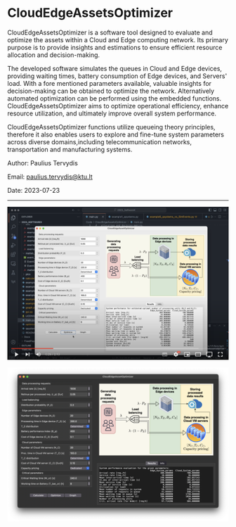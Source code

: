 # CloudEdgeAssetsOptimizer   
    
CloudEdgeAssetsOptimizer is a software tool designed to evaluate and 
optimize the assets within a Cloud and Edge computing network. Its primary 
purpose is to provide insights and estimations to ensure efficient resource
allocation and decision-making. 

The developed software simulates the queues in Cloud and Edge devices, 
providing waiting times, battery consumption of Edge devices, and Servers' 
load. With a fore mentioned parameters available, valuable insights 
for decision-making can be obtained to optimize the network. Alternatively 
automated optimization can be performed using the embedded functions. 
CloudEdgeAssetsOptimizer aims to optimize operational efficiency, 
enhance resource utilization, and ultimately improve overall system 
performance. 

CloudEdgeAssetsOptimizer functions utilize queueing theory principles, 
therefore it also enables users to explore and fine-tune system parameters 
across diverse domains,including telecommunication networks, transportation
and manufacturing systems.

Author: Paulius Tervydis

Email: [paulius.tervydis@ktu.lt](mailto:paulius.tervydis@ktu.lt)
 
Date: 2023-07-23

-------

![CloudEdgeAssetsOptimizer GUI](https://github.com/pauterv/CloudEdgeAssetsOptimizer/blob/main/pics/CloudEdgeAssetsOptimizer_video.png?raw=true)

[![CloudEdgeAssetsOptimizer](https://github.com/pauterv/CloudEdgeAssetsOptimizer/blob/main/pics/Fig2.png?raw=true)](https://youtu.be/W8Zg_KcKBH0 "Demo video")          